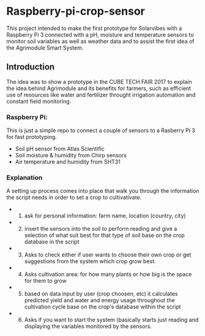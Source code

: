 # Raspberry-pi-crop-sensor
This project intended to make the first prototype for Solarvibes with a Raspberry Pi 3 connected with a pH, moisture and temperature sensors to monitor soil variables as well as weather data and to assist the first idea of the Agrimodule Smart System.


## Introduction
The idea was to show a prototype in the CUBE TECH FAIR 2017 to explain the idea behind Agrimodule and its benefits for farmers, such as efficient use of resources like water and fertilizer throught irrigation automation and constant field monitoring.


### Raspberry Pi:
This is just a simple repo to connect a couple of sensors to a Rasberry Pi 3 for fast prototyping.
* Soil pH sensor from Atlas Scientific
* Soil moisture & humidity from Chirp sensors
* Air temperature and humidity from SHT31


### Explanation
A setting up process comes into place that walk you through the information the script needs in order to set a crop to cultivativate.
* 1. ask for personal information: farm name, location (country, city)
* 2. insert the sensors into the soil to perform reading and give a selection of what suit best for that type of soil base on the crop database in the script
* 3. Asks to check either if user wants to choose their own crop or get suggestions from the system which crop grow best.
* 4. Asks cultivation area: for how many plants or how big is the space for them to grow
* 5. based on data input by user (crop choosen, etc) it calculates predicted yield and water and energy usage throughout the cultivation cycle base on the crop's database within the script
* 6. Asks if you want to start the system (basically starts just reading and displaying the variables monitored by the sensors.
